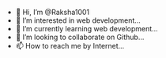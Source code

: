 - 👋 Hi, I’m @Raksha1001
- 👀 I’m interested in web development...
- 🌱 I’m currently learning web development...
- 💞️ I’m looking to collaborate on Github...
- 📫 How to reach me by Internet...

<!---
Raksha1001/Raksha1001 is a ✨ special ✨ repository because its `README.md` (this file) appears on your GitHub profile.
You can click the Preview link to take a look at your changes.
--->
